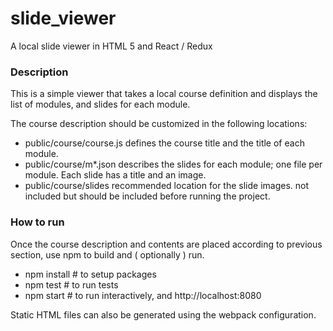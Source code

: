 # slide_viewer

A local slide viewer in HTML 5 and React / Redux

### Description

This is a simple viewer that takes a local course definition and displays
the list of modules, and slides for each module.

The course description should be customized in the following locations:
- public/course/course.js
    defines the course title and the title of each module.
- public/course/m*.json
    describes the slides for each module; one file per module.
    Each slide has a title and an image.
- public/course/slides
    recommended location for the slide images. not included but should be
    included before running the project.

### How to run

Once the course description and contents are placed according to previous
section, use npm to build and ( optionally ) run.

- npm install          # to setup packages
- npm test             # to run tests
- npm start            # to run interactively, and http://localhost:8080

Static HTML files can also be generated using the webpack configuration.
